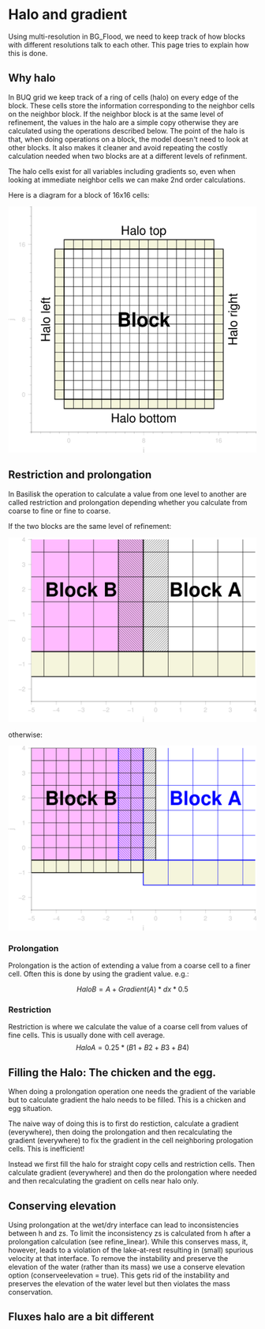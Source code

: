 # Halo and gradient
Using multi-resolution in BG_Flood, we need to keep track of how blocks with different resolutions talk to each other. This page tries to explain how this is done.

## Why halo
In BUQ grid we keep track of a ring of cells (halo) on every edge of the block. These cells store the information corresponding to the neighbor cells on the neighbor block. If the neighbor block is at the same level of refinement, the values in the halo are a simple copy otherwise they are calculated using the operations described below. The point of the halo is that, when doing operations on a block, the model doesn't need to look at other blocks. It also makes it cleaner and avoid repeating the costly calculation needed when two blocks are at a different levels of refinment.

The halo cells exist for all variables including gradients so, even when looking at immediate neighbor cells we can make 2nd order calculations. 

Here is a diagram for a block of 16x16 cells:

![blockimg](./img/block_description.png)

## Restriction and prolongation
In Basilisk the operation to calculate a value from one level to another are called restriction and prolongation depending whether you calculate from coarse to fine or fine to coarse.

If the two blocks are the same level of refinement:

![blockSCopy](./img/block_SCopy.png)

otherwise:

![blockProlog](./img/block_restriction.png)

### Prolongation
Prolongation is the action of extending a value from a coarse cell to a finer cell. Often this is done by using the gradient value. 
e.g.:

$$HaloB = A + Gradient(A) * dx * 0.5$$

### Restriction
Restriction is where we calculate the value of a coarse cell from values of fine cells. This is usually done with cell average.
$$HaloA = 0.25*(B1+B2+B3+B4)$$


## Filling the Halo: The chicken and the egg.
When doing a prolongation operation one needs the gradient of the variable but to calculate gradient the halo needs to be filled. This is a chicken and egg situation.

The naive way of doing this is to first do restiction, calculate a gradient (everywhere), then doing the prolongation and then recalculating the gradient (everywhere) to fix the gradient in the cell neighboring prologation cells. This is inefficient!

Instead we first fill the halo for straight copy cells and restriction cells. Then calculate gradient (everywhere) and then do the prolongation where needed and then recalculating the gradient on cells near halo only.



## Conserving elevation
Using prolongation at the wet/dry interface can lead to inconsistencies between h and zs. To limit the inconsistency zs is calculated from h after a prolongation calculation (see refine_linear). While this conserves mass, it, however, leads to a violation of the lake-at-rest resulting in (small) spurious velocity at that interface. To remove the instability and preserve the elevation of the water (rather than its mass) we use a conserve elevation option (conserveelevation = true). This gets rid of the instability and preserves the elevation of the water level but then violates the mass conservation.

## Fluxes halo are a bit different
